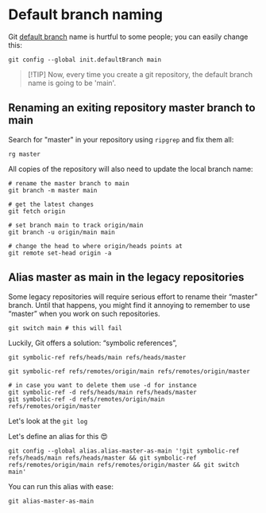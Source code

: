 # Default branch naming

Git [default branch](https://sfconservancy.org/news/2020/jun/23/gitbranchname/) name is hurtful to some people; you can easily change this:

```shell
git config --global init.defaultBranch main
```

>  [!TIP]
> Now, every time you create a git repository, the default branch name is going to be 'main'.

## Renaming an exiting repository master branch to main

Search for "master" in your repository using `ripgrep` and fix them all:

```
rg master
```

All copies of the repository will also need to update the local branch name:

```shell
# rename the master branch to main
git branch -m master main

# get the latest changes
git fetch origin

# set branch main to track origin/main
git branch -u origin/main main

# change the head to where origin/heads points at
git remote set-head origin -a
```

## Alias master as main in the legacy repositories

Some legacy repositories will require serious effort to rename their “master” branch. Until that happens, you might find it annoying to remember to use “master” when you work on such repositories.

```shell
git switch main # this will fail
```

Luckily, Git offers a solution: “symbolic references”,

```shell
git symbolic-ref refs/heads/main refs/heads/master

git symbolic-ref refs/remotes/origin/main refs/remotes/origin/master

# in case you want to delete them use -d for instance
git symbolic-ref -d refs/heads/main refs/heads/master
git symbolic-ref -d refs/remotes/origin/main refs/remotes/origin/master
```

Let's look at the `git log`

Let's define an alias for this :heart_eyes:

```shell
git config --global alias.alias-master-as-main '!git symbolic-ref refs/heads/main refs/heads/master && git symbolic-ref refs/remotes/origin/main refs/remotes/origin/master && git switch main'
```

You can run this alias with ease:

```shell
git alias-master-as-main
```
